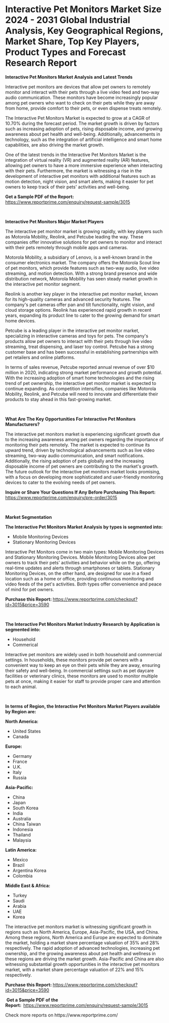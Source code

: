 <p><h1>Interactive Pet Monitors Market Size 2024 - 2031 Global Industrial Analysis, Key Geographical Regions, Market Share, Top Key Players, Product Types and Forecast Research Report</h1></p><p><strong>Interactive Pet Monitors Market Analysis and Latest Trends</strong></p>
<p><p>Interactive pet monitors are devices that allow pet owners to remotely monitor and interact with their pets through a live video feed and two-way audio communication. These monitors have become increasingly popular among pet owners who want to check on their pets while they are away from home, provide comfort to their pets, or even dispense treats remotely.</p><p>The Interactive Pet Monitors Market is expected to grow at a CAGR of 10.70% during the forecast period. The market growth is driven by factors such as increasing adoption of pets, rising disposable income, and growing awareness about pet health and well-being. Additionally, advancements in technology, such as the integration of artificial intelligence and smart home capabilities, are also driving the market growth.</p><p>One of the latest trends in the Interactive Pet Monitors Market is the integration of virtual reality (VR) and augmented reality (AR) features, allowing pet owners to have a more immersive experience when interacting with their pets. Furthermore, the market is witnessing a rise in the development of interactive pet monitors with additional features such as motion detection, night vision, and smart alerts, making it easier for pet owners to keep track of their pets' activities and well-being.</p></p>
<p><strong>Get a Sample PDF of the Report:&nbsp;</strong> <a href="https://www.reportprime.com/enquiry/request-sample/3015">https://www.reportprime.com/enquiry/request-sample/3015</a></p>
<p>&nbsp;</p>
<p><strong>Interactive Pet Monitors Major Market Players</strong></p>
<p><p>The interactive pet monitor market is growing rapidly, with key players such as Motorola Mobility, Reolink, and Petcube leading the way. These companies offer innovative solutions for pet owners to monitor and interact with their pets remotely through mobile apps and cameras.</p><p>Motorola Mobility, a subsidiary of Lenovo, is a well-known brand in the consumer electronics market. The company offers the Motorola Scout line of pet monitors, which provide features such as two-way audio, live video streaming, and motion detection. With a strong brand presence and wide distribution network, Motorola Mobility has seen steady market growth in the interactive pet monitor segment.</p><p>Reolink is another key player in the interactive pet monitor market, known for its high-quality cameras and advanced security features. The company's pet cameras offer pan and tilt functionality, night vision, and cloud storage options. Reolink has experienced rapid growth in recent years, expanding its product line to cater to the growing demand for smart home devices.</p><p>Petcube is a leading player in the interactive pet monitor market, specializing in interactive cameras and toys for pets. The company's products allow pet owners to interact with their pets through live video streaming, treat dispensing, and laser toy control. Petcube has a strong customer base and has been successful in establishing partnerships with pet retailers and online platforms.</p><p>In terms of sales revenue, Petcube reported annual revenue of over $10 million in 2020, indicating strong market performance and growth potential. With the increasing adoption of smart home technologies and the rising trend of pet ownership, the interactive pet monitor market is expected to continue expanding. As competition intensifies, companies like Motorola Mobility, Reolink, and Petcube will need to innovate and differentiate their products to stay ahead in this fast-growing market.</p></p>
<p>&nbsp;</p>
<p><strong>What Are The Key Opportunities For Interactive Pet Monitors Manufacturers?</strong></p>
<p><p>The interactive pet monitors market is experiencing significant growth due to the increasing awareness among pet owners regarding the importance of monitoring their pets remotely. The market is expected to continue its upward trend, driven by technological advancements such as live video streaming, two-way audio communication, and smart notifications. Additionally, the rising adoption of pets globally and the increasing disposable income of pet owners are contributing to the market's growth. The future outlook for the interactive pet monitors market looks promising, with a focus on developing more sophisticated and user-friendly monitoring devices to cater to the evolving needs of pet owners.</p></p>
<p><strong>Inquire or Share Your Questions If Any Before Purchasing This Report:</strong> <a href="https://www.reportprime.com/enquiry/pre-order/3015">https://www.reportprime.com/enquiry/pre-order/3015</a></p>
<p>&nbsp;</p>
<p><strong>Market Segmentation</strong></p>
<p><strong>The Interactive Pet Monitors Market Analysis by types is segmented into:</strong></p>
<p><ul><li>Mobile Monitoring Devices</li><li>Stationary Monitoring Devices</li></ul></p>
<p><p>Interactive Pet Monitors come in two main types: Mobile Monitoring Devices and Stationary Monitoring Devices. Mobile Monitoring Devices allow pet owners to track their pets' activities and behavior while on the go, offering real-time updates and alerts through smartphones or tablets. Stationary Monitoring Devices, on the other hand, are designed for use in a fixed location such as a home or office, providing continuous monitoring and video feeds of the pet's activities. Both types offer convenience and peace of mind for pet owners.</p></p>
<p><strong>Purchase this Report:&nbsp;</strong><a href="https://www.reportprime.com/checkout?id=3015&price=3590">https://www.reportprime.com/checkout?id=3015&price=3590</a></p>
<p>&nbsp;</p>
<p><strong>The Interactive Pet Monitors Market Industry Research by Application is segmented into:</strong></p>
<p><ul><li>Household</li><li>Commerical</li></ul></p>
<p><p>Interactive pet monitors are widely used in both household and commercial settings. In households, these monitors provide pet owners with a convenient way to keep an eye on their pets while they are away, ensuring their safety and well-being. In commercial settings such as pet daycare facilities or veterinary clinics, these monitors are used to monitor multiple pets at once, making it easier for staff to provide proper care and attention to each animal.</p></p>
<p>&nbsp;</p>
<p><strong>In terms of Region, the Interactive Pet Monitors Market Players available by Region are:</strong></p>
<p>
    <p> <strong> North America: </strong>
        <ul>
            <li>United States</li>
            <li>Canada</li>
        </ul>
        </p> 
    <p> <strong> Europe: </strong>
        <ul>
            <li>Germany</li>
            <li>France</li>
            <li>U.K.</li>
            <li>Italy</li>
            <li>Russia</li>
        </ul>
        </p> 
    <p> <strong> Asia-Pacific: </strong>
        <ul>
            <li>China</li>
            <li>Japan</li>
            <li>South Korea</li>
            <li>India</li>
            <li>Australia</li>
            <li>China Taiwan</li>
            <li>Indonesia</li>
            <li>Thailand</li>
            <li>Malaysia</li>
        </ul>
        </p> 
    <p> <strong> Latin America: </strong>
        <ul>
            <li>Mexico</li>
            <li>Brazil</li>
            <li>Argentina Korea</li>
            <li>Colombia</li>
        </ul>
        </p> 
    <p> <strong> Middle East & Africa: </strong>
        <ul>
            <li>Turkey</li>
            <li>Saudi</li>
            <li>Arabia</li>
            <li>UAE</li>
            <li>Korea</li>
        </ul>
    </p>
    </p>
<p><p>The interactive pet monitors market is witnessing significant growth in regions such as North America, Europe, Asia-Pacific, the USA, and China. Among these regions, North America and Europe are expected to dominate the market, holding a market share percentage valuation of 35% and 28% respectively. The rapid adoption of advanced technologies, increasing pet ownership, and the growing awareness about pet health and wellness in these regions are driving the market growth. Asia-Pacific and China are also witnessing substantial growth opportunities in the interactive pet monitors market, with a market share percentage valuation of 22% and 15% respectively.</p></p>
<p><strong>Purchase this Report: </strong><a href="https://www.reportprime.com/checkout?id=3015&price=3590">https://www.reportprime.com/checkout?id=3015&price=3590</a></p>
<p>&nbsp;<strong>Get a Sample PDF of the Report:&nbsp;&nbsp;</strong><a href="https://www.reportprime.com/enquiry/request-sample/3015">https://www.reportprime.com/enquiry/request-sample/3015</a></p>
<p><strong></strong></p>
<p>Check more reports on https://www.reportprime.com/</p>